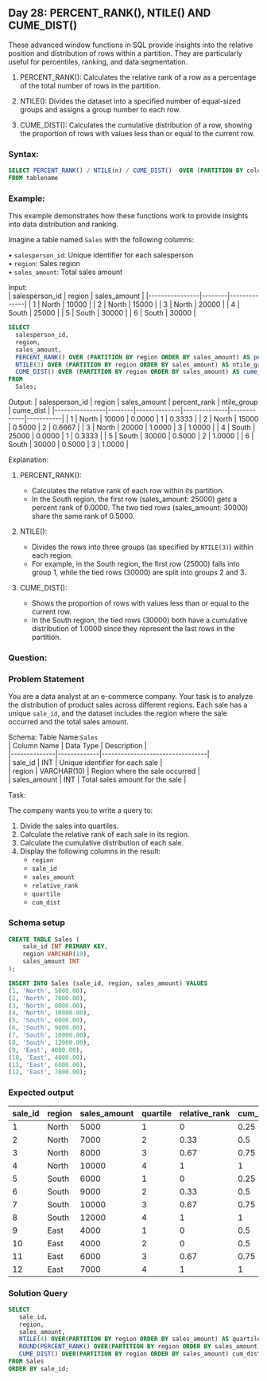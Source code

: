 ## Day 28: PERCENT_RANK(), NTILE() AND CUME_DIST()

These advanced window functions in SQL provide insights into the relative position and distribution of rows within a partition. They are particularly useful for percentiles, ranking, and data segmentation.

1. PERCENT_RANK(): Calculates the relative rank of a row as a percentage of the total number of rows in the partition.

2. NTILE(): Divides the dataset into a specified number of equal-sized groups and assigns a group number to each row.  

3. CUME_DIST(): Calculates the cumulative distribution of a row, showing the proportion of rows with values less than or equal to the current row.

### Syntax:

```sql
SELECT PERCENT_RANK() / NTILE(n) / CUME_DIST()  OVER (PARTITION BY column_name ORDER BY column_name)
FROM tablename
```

### Example:

This example demonstrates how these functions work to provide insights into data distribution and ranking.  

Imagine a table named `Sales` with the following columns:  

• `salesperson_id`: Unique identifier for each salesperson  
• `region`: Sales region  
• `sales_amount`: Total sales amount  

Input:  
| salesperson_id | region | sales_amount |
|----------------|--------|--------------|
| 1              | North  | 10000        |
| 2              | North  | 15000        |
| 3              | North  | 20000        |
| 4              | South  | 25000        |
| 5              | South  | 30000        |
| 6              | South  | 30000        | 

```sql
SELECT  
  salesperson_id,  
  region,  
  sales_amount,  
  PERCENT_RANK() OVER (PARTITION BY region ORDER BY sales_amount) AS percent_rank,  
  NTILE(3) OVER (PARTITION BY region ORDER BY sales_amount) AS ntile_group,  
  CUME_DIST() OVER (PARTITION BY region ORDER BY sales_amount) AS cume_dist  
FROM  
  Sales;  
```

Output:
| salesperson_id | region | sales_amount | percent_rank | ntile_group | cume_dist |
|----------------|--------|--------------|--------------|-------------|-----------|
| 1              | North  | 10000        | 0.0000       | 1           | 0.3333    |
| 2              | North  | 15000        | 0.5000       | 2           | 0.6667    |
| 3              | North  | 20000        | 1.0000       | 3           | 1.0000    |
| 4              | South  | 25000        | 0.0000       | 1           | 0.3333    |
| 5              | South  | 30000        | 0.5000       | 2           | 1.0000    |
| 6              | South  | 30000        | 0.5000       | 3           | 1.0000    |

Explanation:

1. PERCENT_RANK():  
   - Calculates the relative rank of each row within its partition.  
   - In the South region, the first row (sales_amount: 25000) gets a percent rank of 0.0000. The two tied rows (sales_amount: 30000) share the same rank of 0.5000.  

2. NTILE():  
   - Divides the rows into three groups (as specified by `NTILE(3)`) within each region.  
   - For example, in the South region, the first row (25000) falls into group 1, while the tied rows (30000) are split into groups 2 and 3.  

3. CUME_DIST():  
   - Shows the proportion of rows with values less than or equal to the current row.  
   - In the South region, the tied rows (30000) both have a cumulative distribution of 1.0000 since they represent the last rows in the partition.
   
### Question:

### Problem Statement

You are a data analyst at an e-commerce company. Your task is to analyze the distribution of product sales across different regions.
Each sale has a unique `sale_id`, and the dataset includes the region where the sale occurred and the total sales amount.  

Schema:
Table Name:`Sales`  
| Column Name  | Data Type   | Description                     |  
|--------------|-------------|---------------------------------|  
| sale_id      | INT         | Unique identifier for each sale |  
| region       | VARCHAR(10) | Region where the sale occurred  |  
| sales_amount | INT         | Total sales amount for the sale |  

Task: 

The company wants you to write a query to:  
1. Divide the sales into quartiles.
2. Calculate the relative rank of each sale in its region. 
3. Calculate the cumulative distribution of each sale.  
4. Display the following columns in the result:  
   - `region`  
   - `sale_id`  
   - `sales_amount`  
   - `relative_rank`  
   - `quartile`  
   - `cum_dist`  

### Schema setup

```sql
CREATE TABLE Sales (  
    sale_id INT PRIMARY KEY,  
    region VARCHAR(10),  
    sales_amount INT 
);  

INSERT INTO Sales (sale_id, region, sales_amount) VALUES  
(1, 'North', 5000.00),  
(2, 'North', 7000.00),  
(3, 'North', 8000.00),  
(4, 'North', 10000.00),  
(5, 'South', 6000.00),  
(6, 'South', 9000.00),  
(7, 'South', 10000.00),  
(8, 'South', 12000.00),  
(9, 'East', 4000.00),  
(10, 'East', 4000.00),  
(11, 'East', 6000.00),  
(12, 'East', 7000.00);  
```

### Expected output

| sale_id | region | sales_amount | quartile | relative_rank | cum_dist |
|---------|--------|--------------|----------|---------------|----------|
| 1       | North  | 5000         | 1        | 0             | 0.25     |
| 2       | North  | 7000         | 2        | 0.33          | 0.5      |
| 3       | North  | 8000         | 3        | 0.67          | 0.75     |
| 4       | North  | 10000        | 4        | 1             | 1        |
| 5       | South  | 6000         | 1        | 0             | 0.25     |
| 6       | South  | 9000         | 2        | 0.33          | 0.5      |
| 7       | South  | 10000        | 3        | 0.67          | 0.75     |
| 8       | South  | 12000        | 4        | 1             | 1        |
| 9       | East   | 4000         | 1        | 0             | 0.5      |
| 10      | East   | 4000         | 2        | 0             | 0.5      |
| 11      | East   | 6000         | 3        | 0.67          | 0.75     |
| 12      | East   | 7000         | 4        | 1             | 1        |

### Solution Query

```sql
SELECT
   sale_id,
   region,
   sales_amount,
   NTILE(4) OVER(PARTITION BY region ORDER BY sales_amount) AS quartile,
   ROUND(PERCENT_RANK() OVER(PARTITION BY region ORDER BY sales_amount),2) relative_rank,
   CUME_DIST() OVER(PARTITION BY region ORDER BY sales_amount) cum_dist
FROM Sales
ORDER BY sale_id;
```
